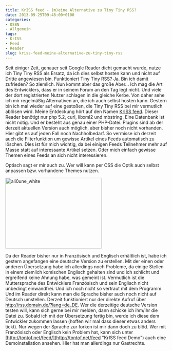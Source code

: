 ```yaml
---
title: KrISS feed - (m)eine Alternative zu Tiny Tiny RSS?
date: 2013-09-25T09:48:00+0100
categories:
- OSBN
- Allgemein
tags:
- KrISS
- Feed
- Reader
slug: kriss-feed-meine-alternative-zu-tiny-tiny-rss
---
```

Seit einiger Zeit, genauer seit Google Reader dicht gemacht wurde, nutze ich Tiny Tiny RSS als Ersatz, da ich dies selbst hosten kann und nicht auf Dritte angewiesen bin. Funktioniert Tiny Tiny RSS? Ja. Bin ich damit zufrieden? So ziemlich. Nun kommt aber das große Aber... Ich mag die Art des Entwicklers, dass er in seinem Forum an den Tag legt nicht. Und viele der dort registrierten Nutzer schlagen in die gleiche Kerbe. Von daher sehe ich mir regelmäßig Alternativen an, die ich auch selbst hosten kann. Gestern bin ich mal wieder auf eine gestoßen, die Tiny Tiny RSS bei mir vermutlich ablösen wird. Meine Entdeckung hört auf den Namen [KrISS feed](http://tontof.net/kriss/feed "KrISS feed"). Dieser Reader benötigt nur php 5.2, curl, libxml2 und mbstring. Eine Datenbank ist nicht nötig. Und er besteht aus genau einer PHP-Datei. Plugins sind ab der derzeit aktuellen Version auch möglich, aber bisher noch nicht vorhanden. Hier gibt es auf jeden Fall noch Nachholbedarf. So vermisse ich derzeit auch die Filterfunktion um gewisse Artikel eines Feeds automatisch zu löschen. Dies ist für mich wichtig, da bei einigen Feeds Teilnehmer mehr auf Masse statt auf interessante Artikel setzen. Oder mich einfach gewisse Themen eines Feeds an sich nicht interessieren.

Optisch sagt er mir auch zu. Wer will kann per CSS die Optik auch selbst anpassen bzw. vorhandene Themes nutzen.

<a href="/files/ali0une_white.jpg"><img alt="ali0une_white" class="alignnone size-medium wp-image-1057" src="/files/ali0une_white.jpg" style="width: 300px; height: 220px;"></a>

Da der Reader bisher nur in Französisch und Englisch erhältlich ist, habe ich gestern angefangen eine deutsche Version zu erstellen. Mit der einen oder anderen Übersetzung habe ich allerdings noch Probleme, da einige Stellen in einem ziemlich komischen Englisch gehalten sind und ich schlicht und ergreifend keine Ahnung habe, was gemeint ist. Vermutlich ist die Muttersprache des Entwicklers Französisch und sein Englisch nicht unbedingt einwandfrei. Und ich noch nicht so vertraut mit dem Programm. Und im Reader direkt kann man die Sprache bisher auch noch nicht auf Deutsch umstellen. Derzeit funktioniert nur der direkte Aufruf über http://rss.domain.de/?lang=de_DE. Wer die derzeitige deutsche Version testen will, kann sich gerne bei mir melden, dann schicke ich ihm/ihr die Datei zu. Sobald ich mit der Übersetzung fertig bin, werde ich diese dem Entwickler zukommen lassen (hoffen wir mal dass dieser etwas anders tickt). Nur wegen der Sprache zur forken ist mir dann doch zu blöd. Wer mit Französisch oder Englisch kein Problem hat, kann sich unter [http://tontof.net/feed/](http://tontof.net/feed "KrISS feed Demo") auch eine Demoinstallation ansehen. Hier hat man allerdings nur Gastrechte.